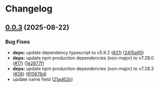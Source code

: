 # Changelog

## [0.0.3](https://github.com/taiyme/vite-plugin-jsx-prune-classname/compare/v0.0.2...v0.0.3) (2025-08-22)


### Bug Fixes

* **deps:** update dependency typescript to v5.9.2 ([#21](https://github.com/taiyme/vite-plugin-jsx-prune-classname/issues/21)) ([2415a95](https://github.com/taiyme/vite-plugin-jsx-prune-classname/commit/2415a957bd2ae041c2c683d80f1707e0b5d770a1))
* **deps:** update npm production dependencies (non-major) to v7.28.0 ([#17](https://github.com/taiyme/vite-plugin-jsx-prune-classname/issues/17)) ([1e2877f](https://github.com/taiyme/vite-plugin-jsx-prune-classname/commit/1e2877f3c9a270029c2d602a54199cd9e438eba6))
* **deps:** update npm production dependencies (non-major) to v7.28.3 ([#28](https://github.com/taiyme/vite-plugin-jsx-prune-classname/issues/28)) ([915676d](https://github.com/taiyme/vite-plugin-jsx-prune-classname/commit/915676da826912214ea44c8eddb73d63912caf65))
* update name field ([21ad62b](https://github.com/taiyme/vite-plugin-jsx-prune-classname/commit/21ad62ba0c9a82f1467c1d4a3c571ce59e0144dc))
